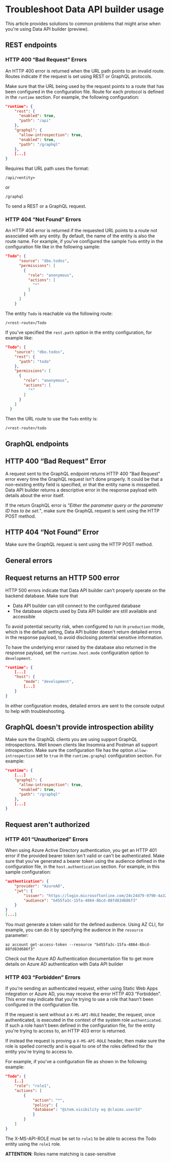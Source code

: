 # Troubleshoot Data API builder usage

This article provides solutions to common problems that might arise when you're using Data API builder (preview).

## REST endpoints

### HTTP 400 “Bad Request” Errors

An HTTP 400 error is returned when the URL path points to an invalid route. Routes indicate if the request is set using REST or GraphQL protocols.

Make sure that the URL being used by the request points to a route that has been configured in the configuration file. Route for each protocol is defined in the `runtime` section.  For example, the following configuration:

```json
"runtime": {
    "rest": {
      "enabled": true,
      "path": "/api"
    },
    "graphql": {
      "allow-introspection": true,
      "enabled": true,
      "path": "/graphql"
    },
    [...]
}
```

Requires that URL path uses the format:

```shell
/api/<entity>
```

or

```shell
/graphql
```

To send a REST or a GraphQL request.

### HTTP 404 “Not Found” Errors

An HTTP 404 error is returned if the requested URL points to a route not associated with any entity. By default, the name of the entity is also the route name.  For example, if you've configured the sample `Todo` entity in the configuration file like in the following sample:

```json
"Todo": {
      "source": "dbo.todos",
      "permissions": [
        {
          "role": "anonymous",
          "actions": [
            "*"
          ]
        }
      ]
    }
```

The entity `Todo` is reachable via the following route:

```shell
/<rest-route>/Todo
```

If you've specified the `rest.path` option in the entity configuration, for example like:

```json
"Todo": {
    "source": "dbo.todos",
    "rest": {
      "path": "todo"
    },
    "permissions": [
      {
        "role": "anonymous",
        "actions": [
          "*"
        ]
      }
    ]
  }
```

Then the URL route to use the `Todo` entity is:

```shell
/<rest-route>/todo
```

## GraphQL endpoints

## HTTP 400 “Bad Request” Error

A request sent to the GraphQL endpoint returns HTTP 400 "Bad Request" error every time the GraphQL request isn't done properly. It could be that a non-existing entity field is specified, or that the entity name is misspelled. Data API builder returns a descriptive error in the response payload with details about the error itself.

If the return GraphQL error is *"Either the parameter query or the parameter ID has to be set."*, make sure the GraphQL request is sent using the HTTP POST method.

## HTTP 404 “Not Found” Error

Make sure the GraphQL request is sent using the HTTP POST method.

## General errors

## Request returns an HTTP 500 error

HTTP 500 errors indicate that Data API builder can't properly operate on the backend database. Make sure that

- Data API builder can still connect to the configured database
- The database objects used by Data API builder are still available and accessible

To avoid potential security risk, when configured to run in `production` mode, which is the default setting, Data API builder doesn't return detailed errors in the response payload, to avoid disclosing potential sensitive information.

To have the underlying error raised by the database also returned in the response payload, set the `runtime.host.mode`  configuration option to `development`.

```json
"runtime": {
    [...]
    "host": {
        "mode": "development",
        [...]
    }
}
```

In either configuration modes, detailed errors are sent to the console output to help with troubleshooting.

## GraphQL doesn't provide introspection ability

Make sure the GraphQL clients you are using support GraphQL introspections. Well known clients like Insomnia and Postman all support introspection. Make sure the configuration file has the option `allow-introspection` set to `true` in the `runtime.graphql` configuration section. For example:

```json
"runtime": {
    [...]
    "graphql": {
      "allow-introspection": true,
      "enabled": true,
      "path": "/graphql"
    },
    [...]
}
```

## Request aren't authorized

### HTTP 401 “Unauthorized” Errors

When using Azure Active Directory authentication, you get an HTTP 401 error if the provided bearer token isn't valid or can't be authenticated.
Make sure that you've generated a bearer token using the audience defined in the configuration file, in the `host.authentication` section. For example, in this sample configuration:

```json
"authentication": {
    "provider": "AzureAD",
    "jwt": {
        "issuer": "https://login.microsoftonline.com/24c24d79-9790-4a32-bbb4-a5a5c3ffedd5/v2.0/",
        "audience": "b455fa3c-15fa-4864-8bcd-88fd83d686f3"
    }
}
[...]
```

You must generate a token valid for the defined audience. Using AZ CLI, for example, you can do it by specifying the audience in the `resource` parameter:

```shell
az account get-access-token --resource "b455fa3c-15fa-4864-8bcd-88fd83d686f3"
```

Check out the Azure AD Authentication documentation file to get more details on Azure AD authentication with Data API builder

### HTTP 403 “Forbidden” Errors

If you're sending an authenticated request, either using Static Web Apps integration or Azure AD, you may receive the error HTTP 403 “Forbidden”. This error may indicate that you're trying to use a role that hasn't been configured in the configuration file.

If the request is sent without a `X-MS-API-ROLE` header, the request, once authenticated, is executed in the context of the system role `authenticated`. If such a role hasn't been defined in the configuration file, for the entity you're trying to access to, an HTTP 403 error is returned.

If instead the request is proving a `X-MS-API-ROLE` header, then make sure the role is spelled correctly and is equal to one of the roles defined for the entity you're trying to access to.

For example, if you've a configuration file as shown in the following example:

```json
"Todo": {
    [..]
    "role": "role1",
    "actions": [
        {
            "action": "*",
            "policy": {
            "database": "@item.visibility eq @claims.userId"
            }
        }
    ]
}
```

The X-MS-API-ROLE must be set to `role1` to be able to access the Todo entity using the `role1` role.

**ATTENTION**: Roles name matching is case-sensitive
